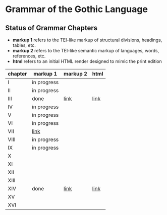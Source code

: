 # Grammar of the Gothic Language

## Status of Grammar Chapters

* **markup 1** refers to the TEI-like markup of structural divisions, headings, tables, etc.
* **markup 2** refers to the TEI-like semantic markup of languages, words, references, etc.
* **html** refers to an initial HTML render designed to mimic the print edition

| chapter | markup 1              | markup 2              | html                   |
|---------|-----------------------|-----------------------|------------------------|
| I       | in progress           |                       |                        |
| II      | in progress           |                       |                        |
| III     | done                  | [link](chapter03.xml) | [link](chapter03.html) |
| IV      | in progress           |                       |                        |
| V       | in progress           |                       |                        |
| VI      | in progress           |                       |                        |
| VII     | [link](chapter07.xml) |                       |                        |
| VIII    | in progress           |                       |                        |
| IX      | in progress           |                       |                        |
| X       |                       |                       |                        |
| XI      |                       |                       |                        |
| XII     |                       |                       |                        |
| XIII    |                       |                       |                        |
| XIV     | done                  | [link](chapter14.xml) | [link](chapter14.html) |
| XV      |                       |                       |                        |
| XVI     |                       |                       |                        |
